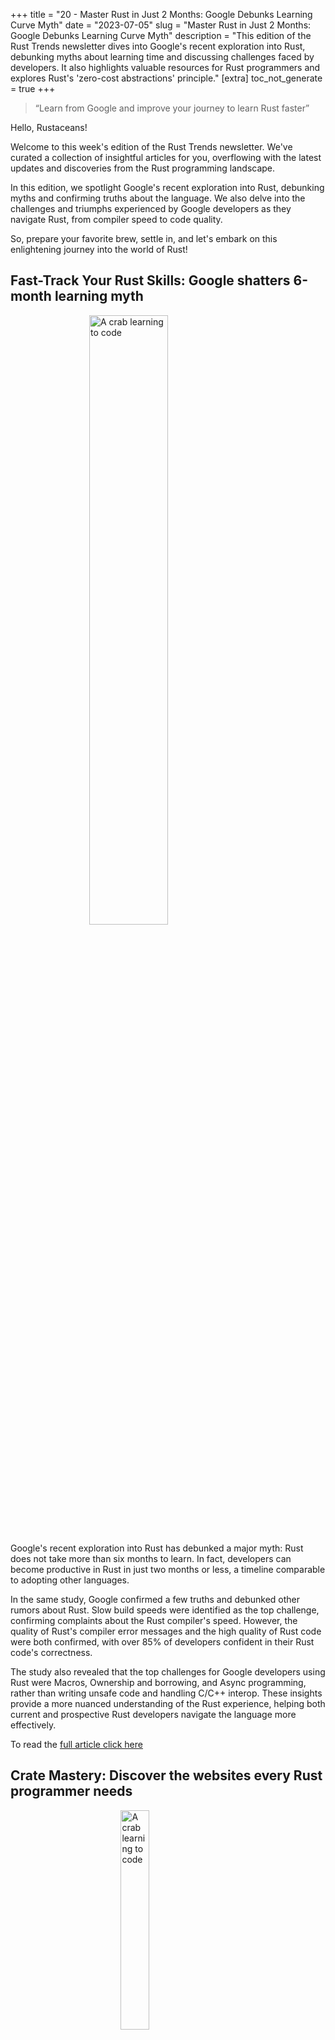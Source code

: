 +++
title = "20 - Master Rust in Just 2 Months: Google Debunks Learning Curve Myth"
date = "2023-07-05"
slug = "Master Rust in Just 2 Months: Google Debunks Learning Curve Myth"
description = "This edition of the Rust Trends newsletter dives into Google's recent exploration into Rust, debunking myths about learning time and discussing challenges faced by developers. It also highlights valuable resources for Rust programmers and explores Rust's 'zero-cost abstractions' principle."
[extra]
toc_not_generate = true
+++
<br>
<blockquote><p><q>Learn from Google and improve your journey to learn Rust faster</q></p></blockquote>

Hello, Rustaceans!

Welcome to this week's edition of the Rust Trends newsletter. We've curated a collection of insightful articles for you, overflowing with the latest updates and discoveries from the Rust programming landscape.

In this edition, we spotlight Google's recent exploration into Rust, debunking myths and confirming truths about the language. We also delve into the challenges and triumphs experienced by Google developers as they navigate Rust, from compiler speed to code quality.

So, prepare your favorite brew, settle in, and let's embark on this enlightening journey into the world of Rust!


## Fast-Track Your Rust Skills: Google shatters 6-month learning myth
<a href="https://opensource.googleblog.com/2023/06/rust-fact-vs-fiction-5-insights-from-googles-rust-journey-2022.html" target="_blank"><img src="../20/Cartoon_crab.webp" alt="A crab learning to code" style="display: block; margin-left: auto; margin-right: auto; width: 50%"></a>

Google's recent exploration into Rust has debunked a major myth: Rust does not take more than six months to learn. In fact, developers can become productive in Rust in just two months or less, a timeline comparable to adopting other languages.

In the same study, Google confirmed a few truths and debunked other rumors about Rust. Slow build speeds were identified as the top challenge, confirming complaints about the Rust compiler's speed. However, the quality of Rust's compiler error messages and the high quality of Rust code were both confirmed, with over 85% of developers confident in their Rust code's correctness.

The study also revealed that the top challenges for Google developers using Rust were Macros, Ownership and borrowing, and Async programming, rather than writing unsafe code and handling C/C++ interop. These insights provide a more nuanced understanding of the Rust experience, helping both current and prospective Rust developers navigate the language more effectively.

To read the <a href="https://opensource.googleblog.com/2023/06/rust-fact-vs-fiction-5-insights-from-googles-rust-journey-2022.html" target="_blank">full article click here</a>

## Crate Mastery: Discover the websites every Rust programmer needs
<img src="../20/crab_crate_lifting.webp" alt="A crab learning to code" style="display: block; margin-left: auto; margin-right: auto; width: 30%">
Whether you are a beginner just starting out or an experienced programmer looking to stay updated, these websites are sure to be invaluable tools in your journey.

The first website, <a href="https://blessed.rs/crates" target="_blank">Blessed.rs</a>, offers an overview of popular and well-maintained Rust crates. It's a fantastic starting point for beginners, providing a curated list of reliable crates to explore and learn from.

Our second recommendation is <a href="https://lib.rs/" target="_blank">Lib.rs</a>, another excellent resource for discovering and evaluating Rust crates. This site provides crates sorted by category, new trending and popular, helping you make informed decisions about which crates to use in your projects.

We believe these resources will greatly assist you in navigating the Rust ecosystem, enhancing your understanding and efficiency.

## Zero-cost abstractions
<div class="row">
    <div class="column">
Rust's core principle of 'zero-cost abstractions' is a powerful concept that extends beyond programming. It is the idea that you can have high-level abstractions that make programming easier, without sacrificing the low-level control that is necessary for performance.

In Rust, iterators are a zero-cost abstraction. They allow you to work with sequences of elements in a high-level, abstract way, without sacrificing performance.

```rust
let sum = vec![1, 2, 3, 4].iter().sum();
println!("{}", sum); // Prints 10
```

In this code, we are using the iter() method to create an iterator over a vector, and the sum() method to add up the elements. This is a high-level, easy-to-read way of working with sequences, but it is also efficient: the Rust compiler can optimize this code to be as fast as the equivalent low-level loop.

One of the great benefits of Rust!
    </div>
    <div class="column">
    <img src="../20/Iterator.webp" alt="A crab learning to code" style="display: block; margin-left: auto; margin-right: auto; width: 100%">
    </div>
</div>


---

Do not hesitate to explore new possibilities in Rust. Pushing yourself out of your comfort zone can be a great way to learn and grow as a programmer.

Thanks for reading!<br>
Bob Peters

Feel free to connect with me on <a href="https://www.linkedin.com/in/bjhpeters/" target="_blank">LinkedIn</a>
